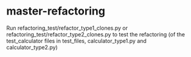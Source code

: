 # master-refactoring

Run refactoring_test/refactor_type1_clones.py or refactoring_test/refactor_type2_clones.py to test the refactoring (of the test_calculator files in test_files, calculator_type1.py and calculator_type2.py) 
